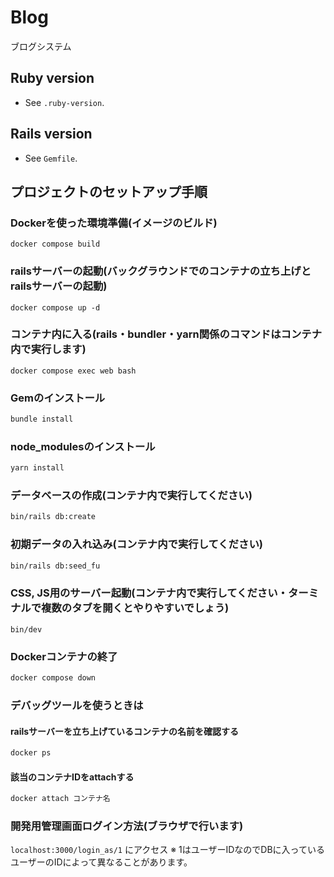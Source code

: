 # Blog

ブログシステム

## Ruby version

- See `.ruby-version`.

## Rails version

- See `Gemfile`.

## プロジェクトのセットアップ手順

### Dockerを使った環境準備(イメージのビルド)

```
docker compose build
```

### railsサーバーの起動(バックグラウンドでのコンテナの立ち上げとrailsサーバーの起動)

```
docker compose up -d
```

### コンテナ内に入る(rails・bundler・yarn関係のコマンドはコンテナ内で実行します)

```
docker compose exec web bash
```

### Gemのインストール

```bash
bundle install
```

### node_modulesのインストール

```bash
yarn install
```

### データベースの作成(コンテナ内で実行してください)

```bash
bin/rails db:create
```

### 初期データの入れ込み(コンテナ内で実行してください)

```bash
bin/rails db:seed_fu
```

### CSS, JS用のサーバー起動(コンテナ内で実行してください・ターミナルで複数のタブを開くとやりやすいでしょう)

```
bin/dev
```

### Dockerコンテナの終了

```bash
docker compose down
```

### デバッグツールを使うときは

#### railsサーバーを立ち上げているコンテナの名前を確認する

```bash
docker ps
```

#### 該当のコンテナIDをattachする

```bash
docker attach コンテナ名
```

### 開発用管理画面ログイン方法(ブラウザで行います)

`localhost:3000/login_as/1` にアクセス
※ 1はユーザーIDなのでDBに入っているユーザーのIDによって異なることがあります。

